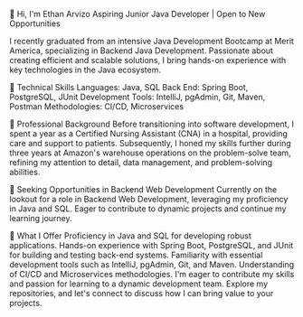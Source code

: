👋 Hi, I'm Ethan Arvizo
Aspiring Junior Java Developer | Open to New Opportunities

I recently graduated from an intensive Java Development Bootcamp at Merit America, specializing in Backend Java Development. Passionate about creating efficient and scalable solutions, I bring hands-on experience with key technologies in the Java ecosystem.

🚀 Technical Skills
Languages: Java, SQL
Back End: Spring Boot, PostgreSQL, JUnit
Development Tools: IntelliJ, pgAdmin, Git, Maven, Postman
Methodologies: CI/CD, Microservices

💼 Professional Background
Before transitioning into software development, I spent a year as a Certified Nursing Assistant (CNA) in a hospital, providing care and support to patients. Subsequently, I honed my skills further during three years at Amazon's warehouse operations on the problem-solve team, refining my attention to detail, data management, and problem-solving abilities.

🌱 Seeking Opportunities in Backend Web Development
Currently on the lookout for a role in Backend Web Development, leveraging my proficiency in Java and SQL. Eager to contribute to dynamic projects and continue my learning journey.

🌱 What I Offer
Proficiency in Java and SQL for developing robust applications.
Hands-on experience with Spring Boot, PostgreSQL, and JUnit for building and testing back-end systems.
Familiarity with essential development tools such as IntelliJ, pgAdmin, Git, and Maven.
Understanding of CI/CD and Microservices methodologies.
I'm eager to contribute my skills and passion for learning to a dynamic development team. Explore my repositories, and let's connect to discuss how I can bring value to your projects.
